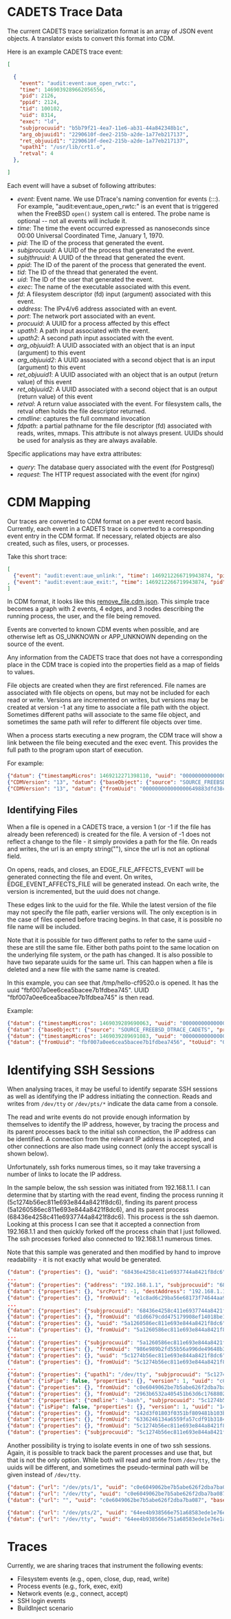 # CADETS Trace Data

The current CADETS trace serialization format is an array of JSON
event objects. A translator exists to convert this format into CDM.

Here is an example CADETS trace event:

```json
[

  {
	"event": "audit:event:aue_open_rwtc:",
	"time": 1469039289662056556,
	"pid": 2126,
	"ppid": 2124,
	"tid": 100102,
	"uid": 8314,
	"exec": "ld",
	"subjprocuuid": "b5b79f21-4ea7-11e6-ab31-44a842348b1c",
	"arg_objuuid1": "2290610f-dee2-215b-a2de-1a77eb217137",
	"ret_objuuid1": "2290610f-dee2-215b-a2de-1a77eb217137",
	"upath1": "/usr/lib/crt1.o",
	"retval": 4
  },

]
```

Each event will have a subset of following attributes:

* _event_: Event name. We use DTrace's naming convention for events
  (<dtrace provider>:<module>:<function>:<probe name>). For example,
  "audit:event:aue_open_rwtc:" is an event that is triggered when the
  FreeBSD `open()` system call is entered. The probe name is optional --
  not all events will include it.
* _time_: The time the event occurred expressed as nanoseconds since 00:00
  Universal Coordinated Time, January 1, 1970.
* _pid_: The ID of the process that generated the event.
* _subjprocuuid_: A UUID of the process that generated the event.
* _subjthruuid_: A UUID of the thread that generated the event.
* _ppid_: The ID of the parent of the process that generated the
  event.
* _tid_: The ID of the thread that generated the event.
* _uid_: The ID of the user that generated the event.
* _exec_: The name of the executable associated with this event.
* _fd_: A filesystem descriptor (fd) input (argument) associated with this event.
* _address_: The IPv4/v6 address associated with an event.
* _port_: The network port associated with an event.
* _procuuid_: A UUID for a process affected by this effect
* _upath1_: A path input associated with the event.
* _upath2_: A second path input associated with the event.
* _arg_objuuid1_: A UUID associated with an object that is an input
  (argument) to this event
* _arg_objuuid2_: A UUID associated with a second object
  that is an input (argument) to this event
* _ret_objuuid1_: A UUID associated with an object
  that is an output (return value) of this event
* _ret_objuuid2_: A UUID associated with a second object that is an
  output (return value) of this event
* _retval_: A return value associated with the event. For filesystem
  calls, the retval often holds the file descriptor returned.
* _cmdline_: captures the full command invocation
* _fdpath_: a partial pathname for the file descriptor (fd) associated
  with reads, writes, mmaps. This attribute is not always present.
  UUIDs should be used for analysis as they are always available.

Specific applications may have extra attributes:

* _query_: The database query associated with the event (for Postgresql)
* _request_: The HTTP request associated with the event (for nginx)

# CDM Mapping

Our traces are converted to CDM format on a per event record basis. Currently,
each event in a CADETS trace is converted to a corresponding event entry in the CDM format.
If necessary, related objects are also created, such as files, users, or
processes.

Take this short trace:
```json
[
  {"event": "audit:event:aue_unlink:", "time": 1469212266719943874, "pid": 3555, "ppid": 3554, "tid": 100153, "uid": 0, "exec": "remove_file", "subjprocuuid": "73bc6807-503a-11e6-b8c7-080027889132", "arg_objuuid1": "ea7eea24-097f-cf5b-bf09-a3843bcf40b6", "upath1": "/usr/home/strnad/unit_tests/temp.out", "retval": 0}
, {"event": "audit:event:aue_exit:", "time": 1469212266719943874, "pid": 3555, "ppid": 3554, "tid": 100153, "uid": 0, "exec": "remove_file", "subjprocuuid": "73bc6807-503a-11e6-b8c7-080027889132", "retval": 0}
]
```

In CDM format, it looks like this
[remove_file.cdm.json](./ripe_unit_tests_traces/cdm/remove_file.cdm.json). This
simple trace becomes a graph with 2 events, 4 edges, and 3 nodes describing the
running process, the user, and the file being removed.

Events are converted to known CDM events when possible, and are otherwise left
as OS_UNKNOWN or APP_UNKNOWN depending on the source of the event.

Any information from the CADETS trace that does not have a corresponding place
in the CDM trace is copied into the properties field as a map of fields to
values.

File objects are created when they are first referenced. File names are
associated with file objects on opens, but may not be included for each read or
write. Versions are incremented on writes, but versions may be created at
version -1 at any time to associate a file path with the object. Sometimes
different paths will associate to the same file object, and sometimes the same
path will refer to different file objects over time.

When a process starts executing a new program, the CDM trace will show a link
between the file being executed and the exec event. This provides the full path
to the program upon start of execution.

For example:
```json
{"datum": {"timestampMicros": 1469212271398110, "uuid": "00000000000000030000000000000019", "sequence": 25, "source": "SOURCE_FREEBSD_DTRACE_CADETS", "threadId": 100259, "type": "EVENT_EXECUTE", "properties": {"subjprocuuid": "76dd6962-503a-11e6-b8c7-080027889132", "arg_objuuid1": "c63c9e57-55b6-7d59-b655-e198f97d106e", "probe": "", "module": "event", "call": "aue_execve", "provider": "audit", "path": "/usr/local/bin/wget", "retval": "0", "upath1": "/usr/local/bin/wget"}}, "CDMVersion": "13"}
{"CDMVersion": "13", "datum": {"baseObject": {"source": "SOURCE_FREEBSD_DTRACE_CADETS", "properties": {}}, "uuid": "000000000000000649883dfd38c0a873", "url": "/usr/local/bin/wget", "isPipe": false, "version": 1, "properties": {}}}
{"CDMVersion": "13", "datum": {"fromUuid": "000000000000000649883dfd38c0a873", "toUuid": "00000000000000030000000000000019", "properties": {}, "timestamp": 1469212271398110, "type": "EDGE_FILE_AFFECTS_EVENT"}}
```

## Identifying Files


When a file is opened in a CADETS trace, a version 1 (or -1 if the file has
already been referenced) is created for the file. A version of -1 does not
reflect a change to the file - it simply provides a path for the file. On
reads and writes, the url is an empty string(""), since the url is not an
optional field.

On opens, reads, and closes, an EDGE_FILE_AFFECTS_EVENT will be generated
connecting the file and event. On writes, EDGE_EVENT_AFFECTS_FILE will be
generated instead. On each write, the version is incremented, but the uuid does
not change.

These edges link to the uuid for the file. While the latest version of the file 
may not specify the file path, earlier versions will. The only exception is in 
the case of files opened before tracing begins. In that case, it is possible no 
file name will be included.

Note that it is possible for two different paths to refer to the same uuid -
these are still the same file. Either both paths point to the same location on
the underlying file system, or the path has changed. It is also possible to
have two separate uuids for the same url. This can happen when a file is
deleted and a new file with the same name is created.

In this example, you can see that /tmp/hello-cf9520.o is opened. It has the
uuid "fbf007a0ee6cea5bacee7b1fdbea745".  UUID
"fbf007a0ee6cea5bacee7b1fdbea745" is then read.

Example:
```json
{"datum": {"timestampMicros": 1469039289690063, "uuid": "000000000000000300000000000000ef", "sequence": 239, "source": "SOURCE_FREEBSD_DTRACE_CADETS", "threadId": 100102, "type": "EVENT_OPEN", "properties": {"exec": "ld", "errno": "0", "flags": "0", "mode": "438", "call": "aue_open_rwtc", "retval": "9", "upath1": "/tmp/hello-cf9520.o"}}, "CDMVersion": "13"}
{"datum": {"baseObject": {"source": "SOURCE_FREEBSD_DTRACE_CADETS", "properties": {}}, "uuid": "fbf007a0ee6cea5bacee7b1fdbea7456", "url": "/tmp/hello-cf9520.o", "isPipe": false, "version": -1, "properties": {}}, "CDMVersion": "13"}
{"datum": {"timestampMicros": 1469039289691083, "uuid": "000000000000000300000000000000f2", "sequence": 242, "source": "SOURCE_FREEBSD_DTRACE_CADETS", "threadId": 100102, "type": "EVENT_READ", "properties": {"errno": "0", "fd": "9", "call": "aue_read", "retval": "1216", "exec": "ld"}}, "CDMVersion": "13"}
{"datum": {"fromUuid": "fbf007a0ee6cea5bacee7b1fdbea7456", "toUuid": "000000000000000300000000000000f2", "properties": {}, "timestamp": 1469039289691083, "type": "EDGE_FILE_AFFECTS_EVENT"}, "CDMVersion": "13"}
```

# Identifying SSH Sessions

When analysing traces, it may be useful to identify separate SSH sessions as
well as identifying the IP address initiating the connection. Reads and writes
from `/dev/tty` or `/dev/pts/*` indicate the data came from a console.

The read and write events do not provide enough information by themselves to
identify the IP address, however, by tracing the process and its parent
processes back to the initial ssh connection, the IP address can be identified.
A connection from the relevant IP address is accepted, and other connections
are also made using connect (only the accept syscall is shown below).  

Unfortunately, ssh forks numerous times, so it may take traversing a number of
links to locate the IP address. 

In the sample below, the ssh session was initiated from 192.168.1.1. I can
determine that by starting with the read event, finding the process running it
(5c1274b56ec811e693e844a8421f8dc6), finding its parent process
(5a1260586ec811e693e844a8421f8dc6), and its parent process
(68436e4258c411e6937744a8421f8dc6). This process is the ssh daemon. Looking at
this process I can see that it accepted a connection from 192.168.1.1 and then
quickly forked off the process chain that I just followed. The ssh processes
forked also connected to 192.168.1.1 numerous times.

Note that
this sample was generated and then modified by hand to improve readability - it
is not exactly what would be generated.

```json
{"datum": {"properties": {}, "uuid": "68436e4258c411e6937744a8421f8dc6", "pid": 868, "type": "SUBJECT_PROCESS", "ppid": 1, "source": "SOURCE_FREEBSD_DTRACE_CADETS"}, "CDMVersion": "13"}
...
{"datum": {"properties": {"address": "192.168.1.1", "subjprocuuid": "68436e4258c411e6937744a8421f8dc6", "port": "29348", "arg_objuuid1": "6843b94f58c411e6937744a8421f8dc6", "exec": "sshd", "call": "aue_accept", "retval": "5", "fd": "4", "arg_objuuid2": "5a1220326ec811e693e844a8421f8dc6"}, "uuid": "e1c8ad6c29ba56e68173f74644aa9e55", "timestampMicros": 1472571746503006, "threadId": 100094, "type": "EVENT_ACCEPT", "source": "SOURCE_FREEBSD_DTRACE_CADETS", "sequence": 0}, "CDMVersion": "13"}
{"datum": {"properties": {}, "srcPort": -1, "destAddress": "192.168.1.1", "srcAddress": "localhost", "uuid": "357a3fc1a1855ff2ad9d57376aada9c8", "baseObject": {"properties": {}, "source": "SOURCE_FREEBSD_DTRACE_CADETS"}, "destPort": 29348}, "CDMVersion": "13"}
{"datum": {"properties": {}, "fromUuid": "e1c8ad6c29ba56e68173f74644aa9e55", "toUuid": "357a3fc1a1855ff2ad9d57376aada9c8", "type": "EDGE_EVENT_AFFECTS_NETFLOW", "timestamp": 1472571746503006}, "CDMVersion": "13"}
...
{"datum": {"properties": {"subjprocuuid": "68436e4258c411e6937744a8421f8dc6", "exec": "sshd", "ret_objuuid1": "5a1260586ec811e693e844a8421f8dc6", "call": "aue_fork", "retval": "5334", "arg_pid": "5334", "ret_objuuid2": "5a1260586ec811e693e844a8421f8dc6"}, "uuid": "d1d6679cdd475179908ef14018be1c6a", "timestampMicros": 1472571746503878, "threadId": 100094, "type": "EVENT_FORK", "source": "SOURCE_FREEBSD_DTRACE_CADETS", "sequence": 1}, "CDMVersion": "13"}
{"datum": {"properties": {}, "fromUuid": "d1d6679cdd475179908ef14018be1c6a", "toUuid": "68436e4258c411e6937744a8421f8dc6", "type": "EDGE_EVENT_ISGENERATEDBY_SUBJECT", "timestamp": 1472571746503878}, "CDMVersion": "13"}
{"datum": {"properties": {}, "uuid": "5a1260586ec811e693e844a8421f8dc6", "pid": 5334, "type": "SUBJECT_PROCESS", "ppid": 868, "source": "SOURCE_FREEBSD_DTRACE_CADETS"}, "CDMVersion": "13"}
{"datum": {"properties": {}, "fromUuid": "5a1260586ec811e693e844a8421f8dc6", "toUuid": "68436e4258c411e6937744a8421f8dc6", "type": "EDGE_SUBJECT_HASPARENT_SUBJECT", "timestamp": 1472571746503878}, "CDMVersion": "13"}
...
{"datum": {"properties": {"subjprocuuid": "5a1260586ec811e693e844a8421f8dc6", "exec": "sshd", "ret_objuuid1": "5c1274b56ec811e693e844a8421f8dc6", "call": "aue_fork", "retval": "5337", "arg_pid": "5337", "ret_objuuid2": "5c1274b56ec811e693e844a8421f8dc6"}, "uuid": "986e989b2fd55b56a996de49648b3e72", "timestampMicros": 1472571749859869, "threadId": 100188, "type": "EVENT_FORK", "source": "SOURCE_FREEBSD_DTRACE_CADETS", "sequence": 2}, "CDMVersion": "13"}
{"datum": {"properties": {}, "fromUuid": "986e989b2fd55b56a996de49648b3e72", "toUuid": "5a1260586ec811e693e844a8421f8dc6", "type": "EDGE_EVENT_ISGENERATEDBY_SUBJECT", "timestamp": 1472571749859869}, "CDMVersion": "13"}
{"datum": {"properties": {}, "uuid": "5c1274b56ec811e693e844a8421f8dc6", "pid": 5337, "type": "SUBJECT_PROCESS", "ppid": 5334, "source": "SOURCE_FREEBSD_DTRACE_CADETS"}, "CDMVersion": "13"}
{"datum": {"properties": {}, "fromUuid": "5c1274b56ec811e693e844a8421f8dc6", "toUuid": "5a1260586ec811e693e844a8421f8dc6", "type": "EDGE_SUBJECT_HASPARENT_SUBJECT", "timestamp": 1472571749859869}, "CDMVersion": "13"}
...
{"datum": {"properties": {"upath1": "/dev/tty", "subjprocuuid": "5c1274b56ec811e693e844a8421f8dc6", "exec": "sshd", "ret_objuuid1": "c0e6049062be7b5abe626f2dba7ba087", "fd": "-100", "call": "aue_openat_rwtc", "retval": "11", "flags": "1", "mode": "0", "arg_objuuid1": "c0e6049062be7b5abe626f2dba7ba087"}, "uuid": "2963b6532a405451b63d6c17688029f5", "timestampMicros": 1472571749998870, "threadId": 100075, "type": "EVENT_OPEN", "source": "SOURCE_FREEBSD_DTRACE_CADETS", "sequence": 4}, "CDMVersion": "13"}
{"datum": {"isPipe": false, "properties": {}, "version": 1, "uuid": "c0e6049062be7b5abe626f2dba7ba087", "url": "/dev/tty", "baseObject": {"properties": {}, "source": "SOURCE_FREEBSD_DTRACE_CADETS"}}, "CDMVersion": "13"}
{"datum": {"properties": {}, "fromUuid": "c0e6049062be7b5abe626f2dba7ba087", "toUuid": "2963b6532a405451b63d6c17688029f5", "type": "EDGE_FILE_AFFECTS_EVENT", "timestamp": 1472571749998870}, "CDMVersion": "13"}
{"datum": {"properties": {}, "fromUuid": "2963b6532a405451b63d6c17688029f5", "toUuid": "5c1274b56ec811e693e844a8421f8dc6", "type": "EDGE_EVENT_ISGENERATEDBY_SUBJECT", "timestamp": 1472571749998870}, "CDMVersion": "13"}
{"datum": {"properties": {"cmdline": "-bash", "subjprocuuid": "5c1274b56ec811e693e844a8421f8dc6", "exec": "sshd", "arg_objuuid1": "142d3f01803f0351bf809481b103bfc8", "upath1": "/usr/local/bin/bash", "call": "aue_execve", "retval": "0"}, "uuid": "6336246134a6559fa57cdf91b3184cb7", "timestampMicros": 1472571750007870, "threadId": 100075, "type": "EVENT_EXECUTE", "source": "SOURCE_FREEBSD_DTRACE_CADETS", "sequence": 5}, "CDMVersion": "13"}
{"datum": {"isPipe": false, "properties": {}, "version": 1, "uuid": "142d3f01803f0351bf809481b103bfc8", "url": "/usr/local/bin/bash", "baseObject": {"properties": {}, "source": "SOURCE_FREEBSD_DTRACE_CADETS"}}, "CDMVersion": "13"}
{"datum": {"properties": {}, "fromUuid": "142d3f01803f0351bf809481b103bfc8", "toUuid": "6336246134a6559fa57cdf91b3184cb7", "type": "EDGE_FILE_AFFECTS_EVENT", "timestamp": 1472571750007870}, "CDMVersion": "13"}
{"datum": {"properties": {}, "fromUuid": "6336246134a6559fa57cdf91b3184cb7", "toUuid": "5c1274b56ec811e693e844a8421f8dc6", "type": "EDGE_EVENT_ISGENERATEDBY_SUBJECT", "timestamp": 1472571750007870}, "CDMVersion": "13"}
{"datum": {"properties": {}, "fromUuid": "5c1274b56ec811e693e844a8421f8dc6", "toUuid": "a0641a9b43305c75aa889c78da0a0a36", "type": "EDGE_SUBJECT_HASLOCALPRINCIPAL", "timestamp": 1472571750007870}, "CDMVersion": "13"}
{"datum": {"properties": {"subjprocuuid": "5c1274b56ec811e693e844a8421f8dc6", "exec": "bash", "arg_objuuid1": "c0e6049062be7b5abe626f2dba7ba087", "fd": "0", "retval": "1", "fdpath": "/dev/tty", "call": "aue_read"}, "uuid": "2164220f8c555a0ebc7ce75a3fc5416f", "timestampMicros": 1472571751238024, "threadId": 100075, "type": "EVENT_READ", "source": "SOURCE_FREEBSD_DTRACE_CADETS", "sequence": 6}, "CDMVersion": "13"}
```

Another possibility is trying to isolate events in one of two ssh sessions.
Again, it is possible to track back the parent processes and use that, but that
is not the only option. While both will read and write from `/dev/tty`, the
uuids will be different, and sometimes the pseudo-terminal path will be given
instead of `/dev/tty`. 

```json
{"datum": {"url": "/dev/pts/1", "uuid": "c0e6049062be7b5abe626f2dba7ba087", "baseObject": {"properties": {}, "source": "SOURCE_FREEBSD_DTRACE_CADETS"}, "properties": {}, "isPipe": false, "version": 1}, "CDMVersion": "13"}
{"datum": {"url": "/dev/tty", "uuid": "c0e6049062be7b5abe626f2dba7ba087", "baseObject": {"properties": {}, "source": "SOURCE_FREEBSD_DTRACE_CADETS"}, "properties": {}, "isPipe": false, "version": -1}, "CDMVersion": "13"}
{"datum": {"url": "", "uuid": "c0e6049062be7b5abe626f2dba7ba087", "baseObject": {"properties": {}, "source": "SOURCE_FREEBSD_DTRACE_CADETS"}, "properties": {}, "isPipe": false, "version": 2}, "CDMVersion": "13"}

{"datum": {"url": "/dev/pts/2", "uuid": "64ee4b938566e751a68583ede1e76e1a", "baseObject": {"properties": {}, "source": "SOURCE_FREEBSD_DTRACE_CADETS"}, "properties": {}, "isPipe": false, "version": 1}, "CDMVersion": "13"}
{"datum": {"url": "/dev/tty", "uuid": "64ee4b938566e751a68583ede1e76e1a", "baseObject": {"properties": {}, "source": "SOURCE_FREEBSD_DTRACE_CADETS"}, "properties": {}, "isPipe": false, "version": -1}, "CDMVersion": "13"}
```

# Traces

Currently, we are sharing traces that instrument the following events:

* Filesystem events (e.g., open, close, dup, read, write)
* Process events (e.g., fork, exec, exit)
* Network events (e.g., connect, accept)
* SSH login events
* BuildInject scenario
